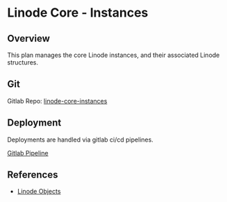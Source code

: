 # Linode Core - Instances

## Overview
This plan manages the core Linode instances, and their associated Linode structures.

## Git
Gitlab Repo: [linode-core-instances](https://git.joshpreston.net/terraform/linode-core-instances)

## Deployment
Deployments are handled via gitlab ci/cd pipelines. 

[Gitlab Pipeline](https://git.joshpreston.net/terraform/linode-core-instances/-/pipelines)

## References

 * [Linode Objects](LINODE.md)
